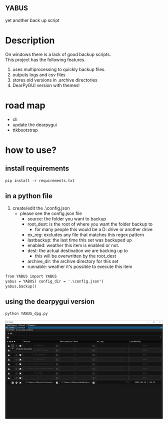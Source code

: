 YABUS
---
yet another back up script


# Description
On windows there is a lack of good backup scripts.  
This project has the following features.
1. uses multiprocessing to quickly backup files.
2. outputs logs and csv files 
3. stores old versions in .archive directories
4. DearPyGUI version with themes!


# road map
* cli 
* update the dearpygui 
* ttkbootstrap


# how to use?

## install requirements
```
pip install -r requirements.txt
```

## in a python file

1. create/edit the .\config.json
   * please see the config.json file
     * source: the folder you want to backup
     * root_dest: is the root of where you want the folder backup to
       * for many people this would be a D: drive or another drive
     * ex_reg: excludes any file that matches this regex pattern
     * lastbackup: the last time this set was backuped up
     * enabled: weather this item is enabled or not.
     * dest: the actual destination we are backing up to
       * this will be overwritten by the root_dest
     * archive_dir: the archive directory for this set 
     * runnable: weather it's possible to execute this item
```
from YABUS import YABUS
yabus = YABUS( config_dir = '.\config.json')
yabus.backup()
```

## using the dearpygui version
```
python YABUS_dpg.py
```



[![Click to Watch Video](./misc/20230417.png)](https://youtu.be/1LcjoyT4Wu0)
